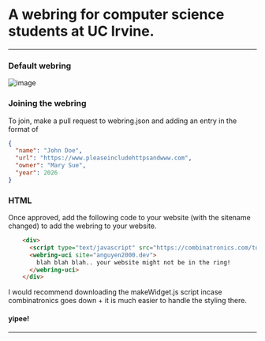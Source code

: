 # A webring for computer science students at UC Irvine. 
***
### Default webring
![image](https://github.com/user-attachments/assets/4f4b357a-e321-4647-a3ca-e6e4551fe53d)

### Joining the webring
To join, make a pull request to webring.json and adding an entry in the format of 
```json
{
  "name": "John Doe",
  "url": "https://www.pleaseincludehttpsandwww.com",
  "owner": "Mary Sue",
  "year": 2026
}
```

### HTML
Once approved, add the following code to your website (with the sitename changed) to add the webring to your website. 

```html
    <div>
      <script type="text/javascript" src="https://combinatronics.com/toeeeee/uci-webring/refs/heads/main/makeWidget.js"></script>
      <webring-uci site="anguyen2000.dev">
        blah blah blah.. your website might not be in the ring!
      </webring-uci>
    </div>
```

I would recommend downloading the makeWidget.js script incase combinatronics goes down + it is much easier to handle the styling there.

#### yipee!
***
